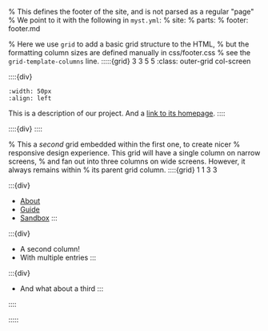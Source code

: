 % This defines the footer of the site, and is not parsed as a regular "page"
% We point to it with the following in `myst.yml`:
% site:
% parts:
% footer: footer.md

% Here we use `grid` to add a basic grid structure to the HTML,
% but the formatting column sizes are defined manually in css/footer.css
% see the `grid-template-columns` line.
:::::{grid} 3 3 5 5
:class: outer-grid col-screen

<!-- Project description -->

::::{div}

<!-- # Landing Pages -->

```{image} https://gitlab.ifremer.fr/odatis-public/vre/config/raw/main/logos/logo_odatis-transparent.
:width: 50px
:align: left
```

This is a description of our project. And a [link to its homepage](https://github.com/jupyter-book/example-landing-pages).
::::

<!-- Spacer between project description and links columns -->

::::{div}
::::

<!-- Link columns -->

% This a _second_ grid embedded within the first one, to create nicer
% responsive design experience. This grid will have a single column on narrow screens,
% and fan out into three columns on wide screens. However, it always remains within
% its parent grid column.
::::{grid} 1 1 3 3

:::{div}

- [About](https://mystmd.org/overview/ecosystem)
- [Guide](https://mystmd.org/guide)
- [Sandbox](https://mystmd.org/sandbox)
  :::

:::{div}

- A second column!
- With multiple entries
  :::

:::{div}

- And what about a third
  :::

::::

:::::
